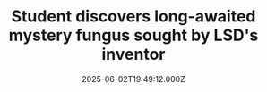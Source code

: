 ---
title: "Student discovers long-awaited mystery fungus sought by LSD's inventor"
date: 2025-06-02T19:49:12.000Z
category: Health
externalLink: "https://www.sciencedaily.com/releases/2025/06/250602154912.htm"
image: ""
excerpt: "Making a discovery with the potential for innovative applications in pharmaceutical development, a microbiology student has found a long sought-after fungus that produces effects similar to the semisynthetic drug LSD, which is used to treat conditions like depression, post-traumatic stress disorder and addiction.…"
---